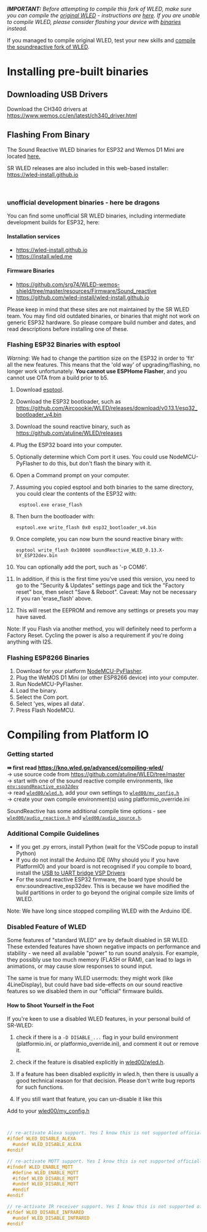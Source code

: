 

***IMPORTANT:*** _Before attempting to compile this fork of WLED, make sure you can compile the [original WLED](https://github.com/Aircoookie/WLED) - instructions are [here](https://kno.wled.ge/advanced/compiling-wled/). 
If you are unable to compile WLED, please consider flashing your device with [binaries](https://github.com/atuline/WLED/releases/latest) instead._

If you managed to compile original WLED, test your new skills and [compile the soundreactive fork of WLED](https://github.com/atuline/WLED/wiki/Installing-and-Compiling#getting-started).


# Installing pre-built binaries

## Downloading USB Drivers

Download the CH340 drivers at https://www.wemos.cc/en/latest/ch340_driver.html


## Flashing From Binary

The Sound Reactive WLED binaries for ESP32 and Wemos D1 Mini are located [here.](https://github.com/atuline/WLED/releases)

SR WLED releases are also included in this web-based installer: https://wled-install.github.io
 

<br/>

### unofficial development binaries - here be dragons
You can find some unofficial SR WLED binaries, including intermediate development builds for ESP32, here:

#### Installation services
* https://wled-install.github.io
* https://install.wled.me

#### Firmware Binaries
* https://github.com/srg74/WLED-wemos-shield/tree/master/resources/Firmware/Sound_reactive 
* https://github.com/wled-install/wled-install.github.io


Please keep in mind that these sites are not maintained by the SR WLED team. 
You may find old outdated binaries, or binaries that might not work on generic ESP32 hardware. So please compare build number and dates, and read descriptions before installing one of these.


### Flashing ESP32 Binaries with esptool

_Warning_: We had to change the partition size on the ESP32 in order to 'fit' all the new features. This means that the 'old way' of upgrading/flashing, no longer work unfortunately. **You cannot use ESPHome Flasher**, and you cannot use OTA from a build prior to b5.

1. Download [esptool](https://github.com/espressif/esptool).
1. Download the ESP32 bootloader, such as https://github.com/Aircoookie/WLED/releases/download/v0.13.1/esp32_bootloader_v4.bin
1. Download the sound reactive binary, such as https://github.com/atuline/WLED/releases
1. Plug the ESP32 board into your computer.
1. Optionally determine which Com port it uses. You could use NodeMCU-PyFlasher to do this, but don't flash the binary with it.
1. Open a Command prompt on your computer.
1. Assuming you copied esptool and both binaries to the same directory, you could clear the contents of the ESP32 with:

    ` esptool.exe erase_flash`
1. Then burn the bootloader with:

    `esptool.exe write_flash 0x0 esp32_bootloader_v4.bin`
1. Once complete, you can now burn the sound reactive binary with:

    `esptool write_flash 0x10000 soundReactive_WLED_0.13.X-bY_ESP32dev.bin`

1. You can optionally add the port, such as '-p COM6'.
1. In addition, if this is the first time you've used this version, you need to go to the "Security & Updates" settings page and tick the "Factory reset" box, then select "Save & Reboot". Caveat: May not be necessary if you ran 'erase_flash' above.
1. This will reset the EEPROM and remove any settings or presets you may have saved.

Note: If you Flash via another method, you will definitely need to perform a Factory Reset. Cycling the power is also a requirement if you're doing anything with I2S.


### Flashing ESP8266 Binaries

1.  Download for your platform [NodeMCU-PyFlasher](https://github.com/marcelstoer/nodemcu-pyflasher/releases).
1.  Plug the WeMOS D1 Mini (or other ESP8266 device) into your computer.
1.  Run NodeMCU-PyFlasher.
1.  Load the binary.
1.  Select the Com port.
1.  Select 'yes, wipes all data'.
1.  Press Flash NodeMCU.


# Compiling from Platform IO

### Getting started

<b>&rAarr; first read https://kno.wled.ge/advanced/compiling-wled/ </b> <br/>
  &rarr; use source code from https://github.com/atuline/WLED/tree/master<br/>
  &rarr; start with one of the sound reactive compile environments, like  [`env:soundReactive_esp32dev`](https://github.com/atuline/WLED/blob/3752b78d3b845f722ba043d92007cc79aa811561/platformio.ini#L444)<br/>
  &rarr; read [`wled00/wled.h`](https://github.com/atuline/WLED/blob/master/wled00/wled.h#L16), add your own settings to [`wled00/my_config.h`](https://github.com/atuline/WLED/blob/master/wled00/my_config_sample.h#L4) <br/>
  &rarr; create your own compile environment(s) using platformio_override.ini

SoundReactive has some additional compile time options - see [`wled00/audio_reactive.h`](https://github.com/atuline/WLED/blob/master/wled00/audio_reactive.h#L27) and [`wled00/audio_source.h`](https://github.com/atuline/WLED/blob/3752b78d3b845f722ba043d92007cc79aa811561/wled00/audio_source.h#L20).


### Additional Compile Guidelines
* If you get .py errors, install Python (wait for the VSCode popup to install Python)
* If you do not install the Arduino IDE (Why should you if you have PlatformIO) and your board is not recognised if you compile to board, install the [USB to UART bridge VSP Drivers](https://www.silabs.com/developers/usb-to-uart-bridge-vcp-drivers)
* For the sound reactive ESP32 firmware, the board type should be env:soundreactive_esp32dev. This is because we have modified the build partitions in order to go beyond the original compile size limits of WLED.

Note: We have long since stopped compiling WLED with the Arduino IDE.

### Disabled Feature of WLED
Some features of "standard WLED" are by default disabled in SR WLED. These extended features have shown negative impacts on performance and stability - we need all available "power" to run sound analysis. For example, they possibly use too much memory (FLASH or RAM), can lead to lags in animations, or may cause slow responses to sound input. 

The same is true for many WLED usermods: they might work (like 4LineDisplay), but could have bad side-effects on our sound reactive features so we disabled them in our "official" firmware builds.


#### How to Shoot Yourself in the Foot

If you're keen to use a disabled WLED features, in your personal build of SR-WLED:

1. check if there is a `-D DISABLE_...` flag in your build environment (platformio.ini, or platformio_override.ini), and comment it out or remove it.
2. check if the feature is disabled explicitly in [wled00/wled.h](https://github.com/atuline/WLED/blob/master/wled00/wled.h#L34).
3. If a feature has been disabled explicitly in wled.h, then there is usually a good technical reason for that decision. Please don't write bug reports for such functions.

4. If you still want that feature, you can un-disable it like this 

Add to your [wled00/my_config.h](https://github.com/atuline/WLED/blob/master/wled00/my_config_sample.h#L4)
```C++


// re-activate Alexa support. Yes I know this is not supported officially. I don't mind if animations will sometimes "stutter" and lag behind the sound.
#ifdef WLED_DISABLE_ALEXA
  #undef WLED_DISABLE_ALEXA
#endif

// re-activate MQTT support. Yes I know this is not supported officially. I am ready to take good care of my hung, non-responsive device if necessary.
#ifndef WLED_ENABLE_MQTT
  #define WLED_ENABLE_MQTT
  #ifdef WLED_DISABLE_MQTT
  #undef WLED_DISABLE_MQTT
  #endif
#endif

// re-activate IR receiver support. Yes I know this is not supported officially. I can live with my LEDs flickering sometimes, and effects stuttering randomly.
#ifdef WLED_DISABLE_INFRARED
  #undef WLED_DISABLE_INFRARED
#endif


```
